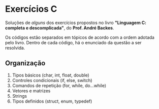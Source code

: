 # Exercícios C

Soluções de *alguns* dos exercícios propostos no livro **"Linguagem C: completa e descomplicada"**, do **Prof. André Backes**.
 
Os códigos estão separados em tópicos de acordo com a ordem adotada pelo livro. Dentro de cada código, há o enunciado da questão a ser resolvida. 

## Organização
1. Tipos básicos (char, int, float, double)
2. Controles condicionais (if, else, switch)
3. Comandos de repetição (for, while, do...while)
4. Vetores e matrizes
5. Strings
6. Tipos definidos (struct, enum, typedef)
